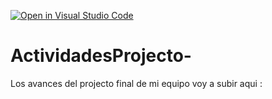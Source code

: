 [![Open in Visual Studio Code](https://classroom.github.com/assets/open-in-vscode-c66648af7eb3fe8bc4f294546bfd86ef473780cde1dea487d3c4ff354943c9ae.svg)](https://classroom.github.com/online_ide?assignment_repo_id=8480450&assignment_repo_type=AssignmentRepo)
# ActividadesProjecto-
Los avances del projecto final de mi equipo voy a subir aqui : 
